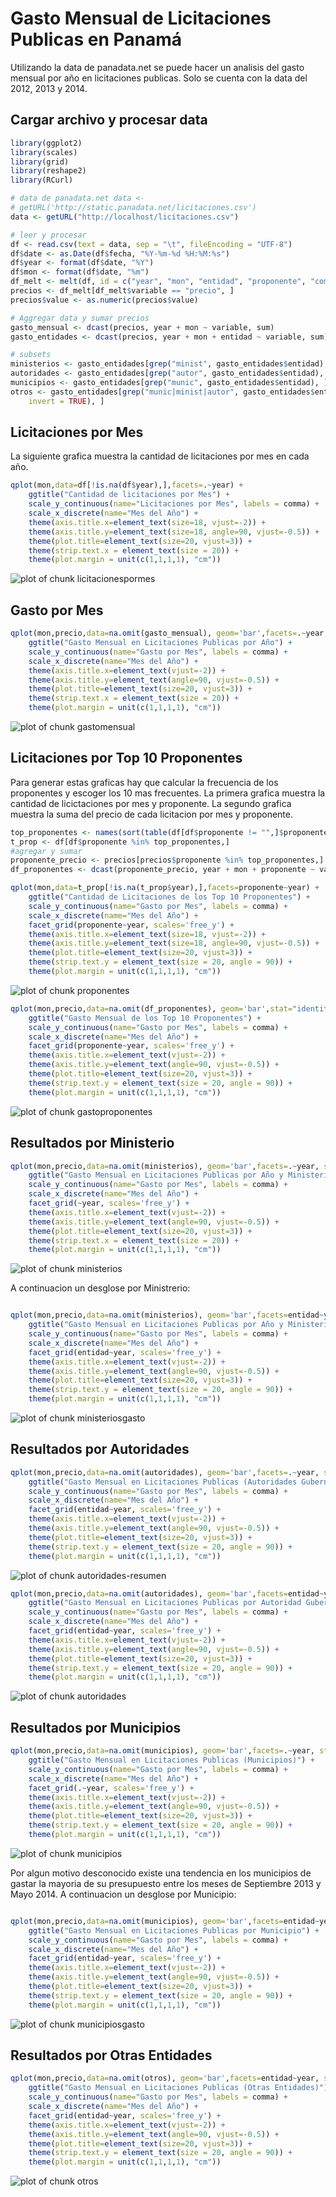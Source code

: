 # Gasto Mensual de Licitaciones Publicas en Panamá
Utilizando la data de panadata.net se puede hacer un analisis del gasto mensual por año en licitaciones publicas.
Solo se cuenta con la data del 2012, 2013 y 2014.

## Cargar archivo y procesar data

```r
library(ggplot2)
library(scales)
library(grid)
library(reshape2)
library(RCurl)

# data de panadata.net data <-
# getURL('http://static.panadata.net/licitaciones.csv')
data <- getURL("http://localhost/licitaciones.csv")

# leer y procesar
df <- read.csv(text = data, sep = "\t", fileEncoding = "UTF-8")
df$date <- as.Date(df$fecha, "%Y-%m-%d %H:%M:%s")
df$year <- format(df$date, "%Y")
df$mon <- format(df$date, "%m")
df_melt <- melt(df, id = c("year", "mon", "entidad", "proponente", "compra_type"))
precios <- df_melt[df_melt$variable == "precio", ]
precios$value <- as.numeric(precios$value)

# Aggregar data y sumar precios
gasto_mensual <- dcast(precios, year + mon ~ variable, sum)
gasto_entidades <- dcast(precios, year + mon + entidad ~ variable, sum)

# subsets
ministerios <- gasto_entidades[grep("minist", gasto_entidades$entidad), ]
autoridades <- gasto_entidades[grep("autor", gasto_entidades$entidad), ]
municipios <- gasto_entidades[grep("munic", gasto_entidades$entidad), ]
otros <- gasto_entidades[grep("munic|minist|autor", gasto_entidades$entidad, 
    invert = TRUE), ]
```


## Licitaciones por Mes
La siguiente grafica muestra la cantidad de licitaciones por mes en cada año.

```r
qplot(mon,data=df[!is.na(df$year),],facets=.~year) +
    ggtitle("Cantidad de licitaciones por Mes") +    
    scale_y_continuous(name="Licitaciones por Mes", labels = comma) +    
    scale_x_discrete(name="Mes del Año") +    
    theme(axis.title.x=element_text(size=18, vjust=-2)) +    
    theme(axis.title.y=element_text(size=18, angle=90, vjust=-0.5)) +    
    theme(plot.title=element_text(size=20, vjust=3)) +    
    theme(strip.text.x = element_text(size = 20)) +
    theme(plot.margin = unit(c(1,1,1,1), "cm"))
```

![plot of chunk licitacionespormes](figure/licitacionespormes.png) 

## Gasto por Mes

```r
qplot(mon,precio,data=na.omit(gasto_mensual), geom='bar',facets=.~year, stat="identity") +  
    ggtitle("Gasto Mensual en Licitaciones Publicas por Año") +    
    scale_y_continuous(name="Gasto por Mes", labels = comma) +    
    scale_x_discrete(name="Mes del Año") +    
    theme(axis.title.x=element_text(vjust=-2)) +    
    theme(axis.title.y=element_text(angle=90, vjust=-0.5)) +    
    theme(plot.title=element_text(size=20, vjust=3)) +    
    theme(strip.text.x = element_text(size = 20)) +
    theme(plot.margin = unit(c(1,1,1,1), "cm"))
```

![plot of chunk gastomensual](figure/gastomensual.png) 

## Licitaciones por Top 10 Proponentes

Para generar estas graficas hay que calcular la frecuencia de los proponentes y escoger los 10 mas frecuentes.
La primera grafica muestra la cantidad de licictaciones por mes y proponente.
La segundo grafica muestra la suma del precio de cada licitacion por mes y proponente.


```r
top_proponentes <- names(sort(table(df[df$proponente != "",]$proponente), decreasing=TRUE)[0:10]) #top 10
t_prop <- df[df$proponente %in% top_proponentes,]
#agregar y sumar
proponente_precio <- precios[precios$proponente %in% top_proponentes,]
df_proponentes <- dcast(proponente_precio, year + mon + proponente ~ variable, sum)
```


```r
qplot(mon,data=t_prop[!is.na(t_prop$year),],facets=proponente~year) +  
    ggtitle("Cantidad de Licitaciones de los Top 10 Proponentes") +
    scale_y_continuous(name="Gasto por Mes", labels = comma) +    
    scale_x_discrete(name="Mes del Año") +    
    facet_grid(proponente~year, scales='free_y') + 
    theme(axis.title.x=element_text(size=18, vjust=-2)) +    
    theme(axis.title.y=element_text(size=18, angle=90, vjust=-0.5)) +    
    theme(plot.title=element_text(size=20, vjust=3)) +    
    theme(strip.text.y = element_text(size = 20, angle = 90)) +
    theme(plot.margin = unit(c(1,1,1,1), "cm"))
```

![plot of chunk proponentes](figure/proponentes.png) 



```r
qplot(mon,precio,data=na.omit(df_proponentes), geom='bar',stat="identity") +  
    ggtitle("Gasto Mensual de los Top 10 Proponentes") +
    scale_y_continuous(name="Gasto por Mes", labels = comma) +    
    scale_x_discrete(name="Mes del Año") +    
    facet_grid(proponente~year, scales='free_y') + 
    theme(axis.title.x=element_text(vjust=-2)) +    
    theme(axis.title.y=element_text(angle=90, vjust=-0.5)) +    
    theme(plot.title=element_text(size=20, vjust=3)) +    
    theme(strip.text.y = element_text(size = 20, angle = 90)) +
    theme(plot.margin = unit(c(1,1,1,1), "cm"))
```

![plot of chunk gastoproponentes](figure/gastoproponentes.png) 



## Resultados por Ministerio

```r
qplot(mon,precio,data=na.omit(ministerios), geom='bar',facets=.~year, stat="identity") +  
    ggtitle("Gasto Mensual en Licitaciones Publicas por Año y Ministerio") +    
    scale_y_continuous(name="Gasto por Mes", labels = comma) +    
    scale_x_discrete(name="Mes del Año") +    
    facet_grid(~year, scales='free_y') + 
    theme(axis.title.x=element_text(vjust=-2)) +    
    theme(axis.title.y=element_text(angle=90, vjust=-0.5)) +    
    theme(plot.title=element_text(size=20, vjust=3)) +    
    theme(strip.text.x = element_text(size = 20)) +
    theme(plot.margin = unit(c(1,1,1,1), "cm"))
```

![plot of chunk ministerios](figure/ministerios.png) 


A continuacion un desglose por Ministrerio:

```r

qplot(mon,precio,data=na.omit(ministerios), geom='bar',facets=entidad~year, stat="identity") +  
    ggtitle("Gasto Mensual en Licitaciones Publicas por Año y Ministerio") +    
    scale_y_continuous(name="Gasto por Mes", labels = comma) +    
    scale_x_discrete(name="Mes del Año") +    
    facet_grid(entidad~year, scales='free_y') + 
    theme(axis.title.x=element_text(vjust=-2)) +    
    theme(axis.title.y=element_text(angle=90, vjust=-0.5)) +    
    theme(plot.title=element_text(size=20, vjust=3)) +    
    theme(strip.text.y = element_text(size = 20, angle = 90)) +
    theme(plot.margin = unit(c(1,1,1,1), "cm"))
```

![plot of chunk ministeriosgasto](figure/ministeriosgasto.png) 


## Resultados por Autoridades

```r
qplot(mon,precio,data=na.omit(autoridades), geom='bar',facets=.~year, stat="identity") +  
    ggtitle("Gasto Mensual en Licitaciones Publicas (Autoridades Gubernamentales)") +    
    scale_y_continuous(name="Gasto por Mes", labels = comma) +    
    scale_x_discrete(name="Mes del Año") +    
    facet_grid(entidad~year, scales='free_y') + 
    theme(axis.title.x=element_text(vjust=-2)) +    
    theme(axis.title.y=element_text(angle=90, vjust=-0.5)) +    
    theme(plot.title=element_text(size=20, vjust=3)) +    
    theme(strip.text.y = element_text(size = 20, angle = 90)) +
    theme(plot.margin = unit(c(1,1,1,1), "cm"))
```

![plot of chunk autoridades-resumen](figure/autoridades-resumen.png) 


```r
qplot(mon,precio,data=na.omit(autoridades), geom='bar',facets=entidad~year, stat="identity") +  
    ggtitle("Gasto Mensual en Licitaciones Publicas por Autoridad Gubernamental") +    
    scale_y_continuous(name="Gasto por Mes", labels = comma) +    
    scale_x_discrete(name="Mes del Año") +    
    facet_grid(entidad~year, scales='free_y') + 
    theme(axis.title.x=element_text(vjust=-2)) +    
    theme(axis.title.y=element_text(angle=90, vjust=-0.5)) +    
    theme(plot.title=element_text(size=20, vjust=3)) +    
    theme(strip.text.y = element_text(size = 20, angle = 90)) +
    theme(plot.margin = unit(c(1,1,1,1), "cm"))
```

![plot of chunk autoridades](figure/autoridades.png) 


## Resultados por Municipios

```r
qplot(mon,precio,data=na.omit(municipios), geom='bar',facets=.~year, stat="identity") +  
    ggtitle("Gasto Mensual en Licitaciones Publicas (Municipios)") +    
    scale_y_continuous(name="Gasto por Mes", labels = comma) +    
    scale_x_discrete(name="Mes del Año") +    
    facet_grid(.~year, scales='free_y') + 
    theme(axis.title.x=element_text(vjust=-2)) +    
    theme(axis.title.y=element_text(angle=90, vjust=-0.5)) +    
    theme(plot.title=element_text(size=20, vjust=3)) +    
    theme(strip.text.y = element_text(size = 20, angle = 90)) +
    theme(plot.margin = unit(c(1,1,1,1), "cm"))
```

![plot of chunk municipios](figure/municipios.png) 

Por algun motivo desconocido existe una tendencia en los municipios de gastar la mayoria de su presupuesto entre los meses de Septiembre 2013 y Mayo 2014.
A continuacion un desglose por Municipio:


```r

qplot(mon,precio,data=na.omit(municipios), geom='bar',facets=entidad~year, stat="identity") +  
    ggtitle("Gasto Mensual en Licitaciones Publicas por Municipio") +    
    scale_y_continuous(name="Gasto por Mes", labels = comma) +    
    scale_x_discrete(name="Mes del Año") +    
    facet_grid(entidad~year, scales='free_y') + 
    theme(axis.title.x=element_text(vjust=-2)) +    
    theme(axis.title.y=element_text(angle=90, vjust=-0.5)) +    
    theme(plot.title=element_text(size=20, vjust=3)) +    
    theme(strip.text.y = element_text(size = 20, angle = 90)) +
    theme(plot.margin = unit(c(1,1,1,1), "cm"))
```

![plot of chunk municipiosgasto](figure/municipiosgasto.png) 


## Resultados por Otras Entidades

```r
qplot(mon,precio,data=na.omit(otros), geom='bar',facets=entidad~year, stat="identity") +  
    ggtitle("Gasto Mensual en Licitaciones Publicas (Otras Entidades)") +    
    scale_y_continuous(name="Gasto por Mes", labels = comma) +    
    scale_x_discrete(name="Mes del Año") +    
    facet_grid(entidad~year, scales='free_y') + 
    theme(axis.title.x=element_text(vjust=-2)) +    
    theme(axis.title.y=element_text(angle=90, vjust=-0.5)) +    
    theme(plot.title=element_text(size=20, vjust=3)) +    
    theme(strip.text.y = element_text(size = 20, angle = 90)) +
    theme(plot.margin = unit(c(1,1,1,1), "cm"))
```

![plot of chunk otros](figure/otros.png) 





